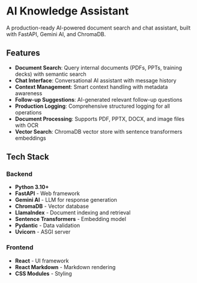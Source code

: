 # AI Knowledge Assistant

A production-ready AI-powered document search and chat assistant, built with FastAPI, Gemini AI, and ChromaDB.

## Features

- **Document Search**: Query internal documents (PDFs, PPTs, training decks) with semantic search
- **Chat Interface**: Conversational AI assistant with message history
- **Context Management**: Smart context handling with metadata awareness
- **Follow-up Suggestions**: AI-generated relevant follow-up questions
- **Production Logging**: Comprehensive structured logging for all operations
- **Document Processing**: Supports PDF, PPTX, DOCX, and image files with OCR
- **Vector Search**: ChromaDB vector store with sentence transformers embeddings

## Tech Stack

### Backend
- **Python 3.10+**
- **FastAPI** - Web framework
- **Gemini AI** - LLM for response generation
- **ChromaDB** - Vector database
- **LlamaIndex** - Document indexing and retrieval
- **Sentence Transformers** - Embedding model
- **Pydantic** - Data validation
- **Uvicorn** - ASGI server

### Frontend
- **React** - UI framework
- **React Markdown** - Markdown rendering
- **CSS Modules** - Styling
